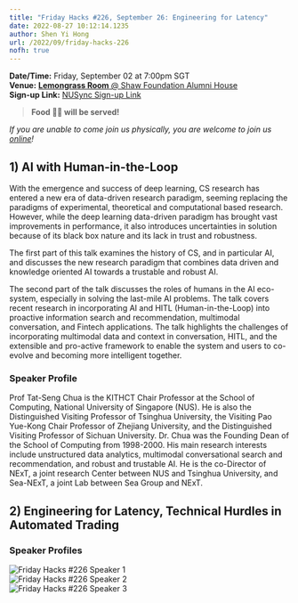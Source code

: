 ```yaml
---
title: "Friday Hacks #226, September 26: Engineering for Latency"
date: 2022-08-27 10:12:14.1235
author: Shen Yi Hong
url: /2022/09/friday-hacks-226
nofh: true
---
```


**Date/Time:** Friday, September 02 at 7:00pm SGT<br />
**Venue:** [**Lemongrass Room** @ Shaw Foundation Alumni House](https://goo.gl/maps/V1U2CYeW4Ct6Hu6g9)<br />
**Sign-up Link:** [NUSync Sign-up Link](https://nus.campuslabs.com/engage/submitter/form/start/555162)<br />

> **Food 🍱🍚 will be served!**

_If you are unable to come join us physically, you are welcome to join us [online](https://nus-sg.zoom.us/j/83482473723?pwd=TW5nWitzRFlhOWdLaEVKYlVGMjJDdz09)!_

## 1) AI with Human-in-the-Loop

With the emergence and success of deep learning, CS research has entered a new era of data-driven research paradigm, seeming replacing the paradigms of experimental, theoretical and computational based research. However, while the deep learning data-driven paradigm has brought vast improvements in performance, it also introduces uncertainties in solution because of its black box nature and its lack in trust and robustness. 

The first part of this talk examines the history of CS, and in particular AI, and discusses the new research paradigm that combines data driven and knowledge oriented AI towards a trustable and robust AI.

The second part of the talk discusses the roles of humans in the AI eco-system, especially in solving the last-mile AI problems. The talk covers recent research in incorporating AI and HITL (Human-in-the-Loop) into proactive information search and recommendation, multimodal conversation, and Fintech applications. The talk highlights the challenges of incorporating multimodal data and context in conversation, HITL, and the extensible and pro-active framework to enable the system and users to co-evolve and becoming more intelligent together.

### Speaker Profile

Prof Tat-Seng Chua is the KITHCT Chair Professor at the School of Computing, National University of Singapore (NUS). He is also the Distinguished Visiting Professor of Tsinghua University, the Visiting Pao Yue-Kong Chair Professor of Zhejiang University, and the Distinguished Visiting Professor of Sichuan University. Dr. Chua was the Founding Dean of the School of Computing from 1998-2000. His main research interests include unstructured data analytics, multimodal conversational search and recommendation, and robust and trustable AI. He is the co-Director of NExT, a joint research Center between NUS and Tsinghua University, and Sea-NExT, a joint Lab between Sea Group and NExT.


## 2) Engineering for Latency, Technical Hurdles in Automated Trading 

### Speaker Profiles

<img src="/img/2022/fh/226/226-s1.jpg" alt="Friday Hacks #226 Speaker 1" /><br />
<img src="/img/2022/fh/226/226-s2.jpg" alt="Friday Hacks #226 Speaker 2" /><br />
<img src="/img/2022/fh/226/226-s3.jpg" alt="Friday Hacks #226 Speaker 3" /><br />